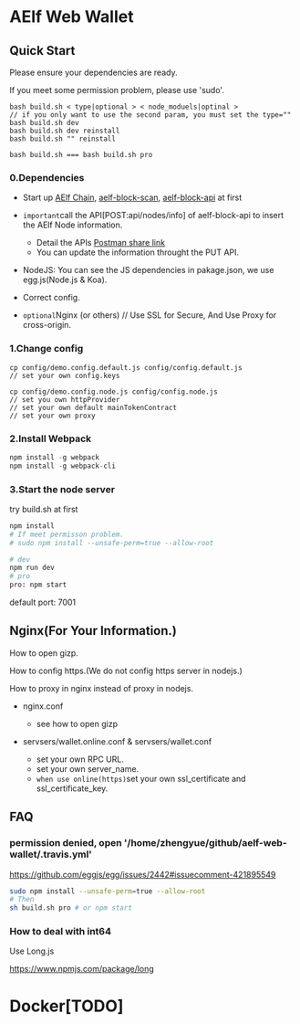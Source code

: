 # AElf Web Wallet

## Quick Start

Please ensure your dependencies are ready.

If you meet some permission problem, please use 'sudo'.

```shell
bash build.sh < type|optional > < node_moduels|optinal >
// if you only want to use the second param, you must set the type=""
bash build.sh dev
bash build.sh dev reinstall
bash build.sh "" reinstall

bash build.sh === bash build.sh pro
```

### 0.Dependencies

- Start up
[AElf Chain](https://github.com/AElfProject/AElf),
[aelf-block-scan](https://github.com/AElfProject/aelf-block-scan),
[aelf-block-api](https://github.com/AElfProject/aelf-block-api)
at first

- `important`call the API[POST:api/nodes/info] of aelf-block-api to insert the AElf Node information.
    - Detail the APIs [Postman share link](https://www.getpostman.com/collections/6332e0fab94cdacc9c35)
    - You can update the information throught the PUT API.
    
- NodeJS: You can see the JS dependencies in pakage.json, we use egg.js(Node.js & Koa).

- Correct config.

- `optional`Nginx (or others) // Use SSL for Secure, And Use Proxy for cross-origin.

### 1.Change config

```shell
cp config/demo.config.default.js config/config.default.js
// set your own config.keys

cp config/demo.config.node.js config/config.node.js
// set you own httpProvider
// set your own default mainTokenContract
// set your own proxy
```

### 2.Install Webpack

```javascript
npm install -g webpack
npm install -g webpack-cli
```

### 3.Start the node server

try build.sh at first

```bash
npm install
# If meet permisson problem.
# sudo npm install --unsafe-perm=true --allow-root

# dev
npm run dev
# pro
pro: npm start
```

default port: 7001

## Nginx(For Your Information.)

How to open gizp.

How to config https.(We do not config https server in nodejs.)

How to proxy in nginx instead of proxy in nodejs.

- nginx.conf
    - see how to open gizp

- servsers/wallet.online.conf & servsers/wallet.conf
    - set your own RPC URL.
    - set your own server_name.
    - `when use online(https)`set your own ssl_certificate and ssl_certificate_key.

## FAQ

### permission denied, open '/home/zhengyue/github/aelf-web-wallet/.travis.yml'

https://github.com/eggjs/egg/issues/2442#issuecomment-421895549

```bash
sudo npm install --unsafe-perm=true --allow-root
# Then
sh build.sh pro # or npm start
```

### How to deal with int64

Use Long.js

https://www.npmjs.com/package/long

# Docker[TODO]
